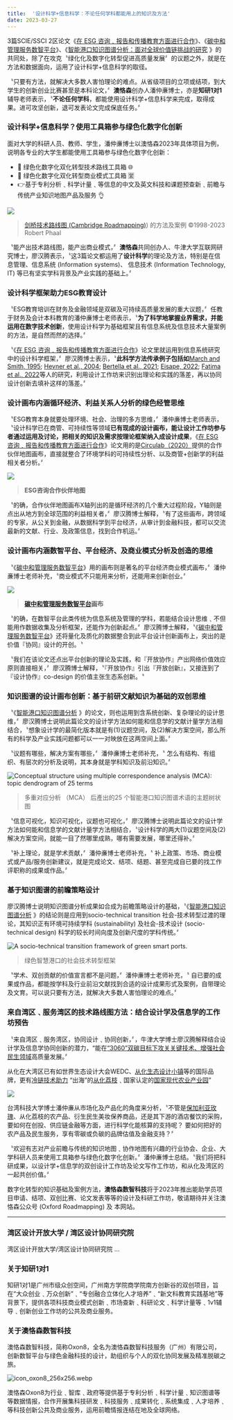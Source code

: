 ```yaml
---
title:  '设计科学+信息科学：不论任何学科都能用上的知识及方法'
date: 2023-03-27
---
```


3篇SCIE/SSCI 2区论文《[在 ESG 咨询﹑报告和传播教育方面进行合作](https://oxfordroadmap.github.io/oxon8/post/2023-02-22-esg-education-partner-maps/)》、《[碳中和管理服务数智平台](https://oxfordroadmap.github.io/oxon8/post/2023-02-20-smart-digital-platforms-carbon-neutral-management-services/)》、《[智能港口知识图谱分析：面对全球价值链挑战的研究](https://www.mdpi.com/2079-8954/11/2/88) 》的共同处，除了在攻克〝绿化化及数字化转型促进高质量发展〞的议题之外，就是在方法和数据面向，运用了设计科学+信息科学的取径。

〝只要有方法，就解决大多数人害怕理论的难点。从省级项目的立项或结项，到大学生的创新创业比赛甚至是本科论文，〞**澳恪森**创办人潘仲亷博士，亦是**知研1对1**辅导老师表示，〝**不论任何学科**，都能使用设计科学+信息科学来完成，取得成果。进可攻坚创新，退可发表论文完成保底任务。〞

<!--more-->

### 设计科学+信息科学？使用工具箱参与绿色化数字化创新

面对大学的科研人员、教师、学生，潘仲亷博士以澳恪森2023年具体项目为例，说明各专业的大学生都能使用工具箱参与绿色化数字化创新：

* 🌱 绿色化数字化双化转型技术路线工具箱 🌐
* 🎁 绿色化数字化双化转型商业模式工具箱 🈺
* 👉基于专利分析﹑科学计量﹑等信息的中文及英文科技和课题预查新﹑前瞻与传统产业知识地图产品及服务 👌


![](https://images.squarespace-cdn.com/content/v1/580a088fff7c50685dae805e/1477956369493-551IVQVI7HIP7XV455FY/cambridge-roadmapping_rob-phaal.jpg?format=2500w)

>  [剑桥技术路线图 (Cambridge Roadmapping)](https://www.cambridgeroadmapping.net/)) 的方法及案例 ©1998-2023 Robert Phaal

〝能产出技术路线图，能产出商业模式，〞**澳恪森**共同创办人、牛津大学互联网研究博士，廖汉腾表示，〝这3篇论文都运用了**设计科学**的理论及方法，特别是在信息管理、信息系统 (Information systems)、 信息技术 (Information Technology, IT) 等已有坚实学科背景及产业实践的基础上。〞

### 设计科学框架助力ESG教育设计

〝ESG教育培训在财务及金融领域是双碳及可持续高质量发展的重大议题，〞任教于财务及会计本科教育的潘仲亷博士老师表示，〝**为了科学地掌握业界需求，并能运用在数字技术创新**，使用设计科学为基础框架且有信息系统及信息技术大量案例的方法，是自然而然的选择。〞

〝《[在 ESG 咨询﹑报告和传播教育方面进行合作](https://oxfordroadmap.github.io/oxon8/post/2023-02-22-esg-education-partner-maps/)》论文里就运用到信息系统研究中的设计科学框架，〞廖汉腾博士表示，〝**此科学方法传承例子包括如**[March and Smith, 1995](https://www.frontiersin.org/articles/10.3389/fenvs.2023.1119011/full#B43); [Hevner et al., 2004](https://www.frontiersin.org/articles/10.3389/fenvs.2023.1119011/full#B30); [Bertella et al., 2021](https://www.frontiersin.org/articles/10.3389/fenvs.2023.1119011/full#B3); [Eisape, 2022](https://www.frontiersin.org/articles/10.3389/fenvs.2023.1119011/full#B24); [Fatima et al., 2022](https://www.frontiersin.org/articles/10.3389/fenvs.2023.1119011/full#B28)等人的研究，利用设计工作坊来识别出理论和实践的落差，再以协同设计创新去填补这样的落差。〞

### 设计画布内涵循环经济、利益关系人分析的绿色经管思维

〝ESG教育本身就要处理环境、社会、治理的多方思维，〞潘仲亷博士老师表示，〝设计科学已在商管、可持续性等领域**已有现成的设计画布，能让设计工作坊参与者通过运用及讨论，把相关的知识及需求按理论框架纳入成设计成果**，《[在 ESG 咨询﹑报告和传播教育方面进行合作](https://oxfordroadmap.github.io/oxon8/post/2023-02-22-esg-education-partner-maps/)》论文用的是[Circulab（2020）](https://www.frontiersin.org/articles/10.3389/fenvs.2023.1119011/full#B13)提供的合作伙伴地图画布，直接就整合了环境学科的可持续性分析、以及商管+创新学的利益相关者分析。〞

![](https://www.frontiersin.org/files/Articles/1119011/fenvs-11-1119011-HTML/image_m/fenvs-11-1119011-g001.jpg)

> **ESG咨询合作伙伴地图**

〝的确，合作伙伴地图画布X轴列出的是循环经济的几个重大过程阶段，Y轴则是点出从地方到全球范围的利益相关者，〞廖汉腾博士解释，〝有了这些画布，跨领域的专家，从公关到金融，从数据科学到平台经济，从审计到金融科技，都可以交流最新的文献、行业、及政策信息，找到合作机运。〞

### 设计画布内涵数智平台、平台经济、及商业模式分析及创造的思维

〝《[碳中和管理服务数智平台](https://oxfordroadmap.github.io/oxon8/post/2023-02-20-smart-digital-platforms-carbon-neutral-management-services/)》用的画布则是著名的平台经济商业模式画布，〞潘仲亷博士老师补充，〝商业模式不只能用来分析，还能用来创新创业。〞

![](https://www.frontiersin.org/files/Articles/1134381/fevo-11-1134381-HTML/image_m/fevo-11-1134381-g001.jpg)

> **[碳中和管理服务数智平台](https://oxfordroadmap.github.io/oxon8/post/2023-02-20-smart-digital-platforms-carbon-neutral-management-services/)画布**

〝的确，在数智平台此类传统为信息系统及管理的学科，若能结合设计思维﹑不但能用作数据收集及分析框架，还能作为创新起点。〞廖汉腾博士解释，〝《[碳中和管理服务数智平台](https://oxfordroadmap.github.io/oxon8/post/2023-02-20-smart-digital-platforms-carbon-neutral-management-services/)》还将量化及质化的数据整合到此平台设计创新画布上，突出的是价值『协同』设计的开创。〝

〝我们在该论文还点出平台创新的理论及实践，和『开放协作』产出网络价值效应原则直接相关，〞廖汉腾博士解释，〝『开放协作』引出『开放创新』，又接连到了『设计协作』co-design 的价值主张生态系创新。〝

### 知识图谱的设计画布创新：基于前研文献知识为基础的双创思维

〝《[智能港口知识图谱分析](https://www.mdpi.com/2079-8954/11/2/88) 》的论文，则也运用到含系统创新、复杂理论的设计思维，〞廖汉腾博士说明此篇论文的设计学方法如何能和信息学的文献计量学方法相结合，〝想象设计学的最简化版本就是有(1)议题空间，及(2)解决方案空间，那么所有的科学及产业实践问题都可以一一对映放在这两空间上面。〞

〝议题有哪些，解决方案有哪些，〞潘仲亷博士老师补充，〝 怎么有结构、有组织、有层次的分析及说明，其本身就是学科知识及前沿知识。〞

![Conceptual structure using multiple correspondence analysis (MCA): topic dendrogram of 25 terms](https://www.mdpi.com/systems/systems-11-00088/article_deploy/html/images/systems-11-00088-g008.png)

> 多重对应分析 （MCA） 后產出的25 个智能港口知识图谱术语的主题树状图


〝信息可视化，知识可视化，议题也可视化，〞廖汉腾博士说明此篇论文的设计学方法如何能和信息学的文献计量学方法相结合，〝设计科学的两大(1)议题空间及(2)解决方案空间，就能一目了然哪里成熟，哪有需要发展，哪里还得补。〞

〝补上理论，就是学术贡献，〞潘仲亷博士老师补充，〝 补上政策、市场、商业模式或产品/服务创新建议，就是完成论文、结项、结题、甚至完成自已要的找工作评职称的成果或作品。〞

### 基于知识图谱的前瞻策略设计

廖汉腾博士说明知识图谱分析成果如合成为前瞻策略设计的基础，〝《[智能港口知识图谱分析](https://www.mdpi.com/2079-8954/11/2/88) 》的结论则是应用到socio-technical transition 社会-技术转型过渡的理论，其知识正有环境可持续学科 (sustainability) 及社会-技术设计 (socio-technical design) 科学的较长时间向度及创新尺度的学科传统。〞


![A socio-technical transition framework of green smart ports.](https://www.mdpi.com/systems/systems-11-00088/article_deploy/html/images/systems-11-00088-g010.png)

> 绿色智慧港口的社会技术转型框架


〝学术、双创贡献的价值宣言都不是问题，〞潘仲亷博士老师补充，〝 自已要的成果或作品，都能按学科及行业前沿文献找到合适的设计成果形式及案例，自带理论及文育。可以说只要有方法，就解决大多数人害怕理论的难点。〞

### 来自湾区﹑服务湾区的技术路线图方法：结合设计学及信息学的工作坊预告

〝来自湾区﹑服务湾区，协同设计﹑协同创新，〞，牛津大学博士廖汉腾解释结合设计学及信息学协同创新的潜力，“能在[“3060”双碳目标下攻关关键技术、增强社会民生领域](https://www.gd.gov.cn/zwgk/zcjd/bmjd/content/post_3576430.html)高质量发展。〞

从化在大湾区已有如世界生态设计大会WEDC、[从化生态设计小镇](http://lyj.gd.gov.cn/news/newspaper/content/post_2575583.html)等的国际品牌，更有[冷链技术助力](http://dara.gd.gov.cn/snnyxxlb/content/post_3330574.html) “出海”的[从化荔枝](https://new.qq.com/rain/a/20210715A02DYN00)﹑国家认定的[国家现代农业产业园](http://dara.gd.gov.cn/snnyxxlb/content/post_3802004.html)”

![](contact.jpg)

台湾科技大学博士潘仲亷从市场化及产品化的角度来分析，〝不管是[保加利亚玫瑰](https://baike.baidu.com/item/%E4%BF%9D%E5%8A%A0%E5%88%A9%E4%BA%9A%E7%8E%AB%E7%91%B0%E8%8A%82/11027118)、从化荔枝的农产品、衍生民生美妆保养商品，还是其下游的酒店餐饮的采购，要如何在创投、供应链金融等方面，进行科学化能核算的支持呢？ 要如何把好的农产品及民生服务，享有零碳或负碳的品牌估值及金融支持？〞

〝欢迎有志对产业前瞻与传统的知识地图﹑协作地图有兴趣的行业协会、企业、大学科研人员来使用工具箱参与绿色化数字化创新。〞潘仲亷博士总结。〝我们将把科研成果，以设计学+信息学的双创设计工作坊及论文写作工作坊，和从化及湾区的一起共创价值。〞

数字化转型的知识基础及案例方法，**澳恪森数智科技**将于2023年推出能助学员项目申请、结项、双创比赛、论文发表等等的设计及科研工作坊，敬请期待并关注澳恪森公众号 (Oxford Roadmapping) 及 本网站。


-----

### 湾区设计开放大学 / 湾区设计协同研究院

湾区设计开放大学/湾区设计协同研究院 ...

### 关于知研1对1

知研1对1是广州市级众创空间，广州南方学院商学院南方创新谷的双创项目，旨在“大众创业﹑万众创新”﹑“专创融合立体化人才培养”﹑“新文科教育实践基地”等背景下，提供各项科技商业模式创新﹑市场查新﹑科研论文﹑科学计量等﹑1v1辅导﹑创新创业工作坊的公共及商业服务。

### 关于澳恪森数智科技

澳恪森数智科技，简称Oxon8，全名为澳恪森数智科技服务（广州）有限公司，创新数智平台与绿色金融科技的设计，助组织与个人的双化协同发展及精准脱碳之旅。

![icon_oxon8_256x256.webp](icon_oxon8_256x256.webp)

澳恪森Oxon8为行业﹑智库﹑政府等提供基于专利分析﹑科学计量﹑知识图谱等等数据情报，合作开展集科技研发﹑科技服务﹑成果转化﹑系统集成﹑人才培养﹑等科技创新公共及商业服务，运用前瞻情报连结在地及全球网络。